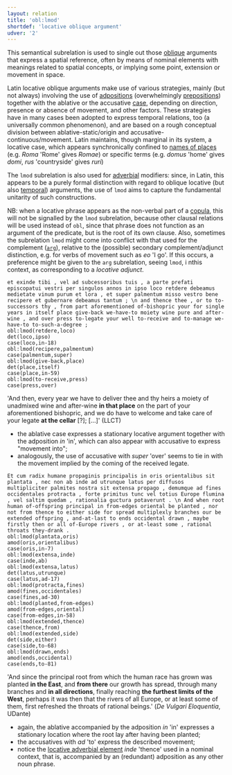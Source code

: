 ```yaml
---
layout: relation
title: 'obl:lmod'
shortdef: 'locative oblique argument'
udver: '2'
---
```


This semantical subrelation is used to single out those [oblique](la-dep/obl) arguments that express a spatial reference, often by means of nominal elements with meanings related to spatial concepts, or implying some point, extension or movement in space. 

Latin locative oblique arguments make use of various strategies, mainly (but not always) involving the use of [adpositions](la-pos/ADP) (overwhelmingly [prepositions](la-feat/AdpType)) together with the ablative or the accusative [case](la-feat/Case), depending on direction, presence or absence of movement, and other factors. These strategies have in many cases been adopted to express temporal relations, too (a universally common phenomenon), and are based on a rough conceptual division between ablative-static/origin and accusative-continuous/movement. Latin maintains, though marginal in its system, a locative case, which appears synchronically confined to [names of places](la-feat/NameType#Geo) (e.g. *Roma* 'Rome' gives *Romae*) or specific terms (e.g. *domus* 'home' gives *domi*, *rus* 'countryside' gives *ruri*)  

The `lmod` subrelation is also used for [adverbial](la-dep/advmod-lmod) modifiers: since, in Latin, this appears to be a purely formal distinction with regard to oblique locative (but also [temporal](la-dep/obl-tmod)) arguments, the use of `lmod` aims to capture the fundamental unitarity of such constructions.

NB: when a locative phrase appears as the non-verbal part of a [copula](la-dep/cop), this will not be signalled by the `lmod` subrelation, because other clausal relations will be used instead of `obl`, since that phrase does not function as an argument of the predicate, but is the root of its own clause. Also, sometimes the subrelation `lmod` might come into conflict with that used for the complement ([`arg`](u-dep/obl-arg)), relative to the (possible) secondary complement/adjunct distinction, e.g. for verbs of movement such as *eo* 'I go'. If this occurs, a preference might be given to the `arg` subrelation, seeing `lmod`, i nthis context, as corresponding to a *locative adjunct*.



~~~ sdparse
et exinde tibi , vel ad subcessoribus tuis , a parte prefati episcopatui vestri per singulos annos in ipso loco retdere debeamus medietate vinum purum et lora , et super palmentum misso vestro bene recipere et gubernare debeamus tantum ; \n and thence thee , or to to-successors thy , from part aforementioned of-bishopric your for single years in itself place give-back we-have-to moiety wine pure and after-wine , and over press to-legate your well to-receive and to-manage we-have-to to-such-a-degree ; 
obl:lmod(retdere,loco)
det(loco,ipso)
case(loco,in-18)
obl:lmod(recipere,palmentum)
case(palmentum,super)
obl:lmod(give-back,place)
det(place,itself)
case(place,in-59)
obl:lmod(to-receive,press)
case(press,over)
~~~

'And then, every year we have to deliver thee and thy heirs a moiety of unadmixed wine and after-wine **in that place** on the part of your aforementioned bishopric, and we do have to welcome and take care of your legate **at the cellar** [?]; [...]' (LLCT)

* the ablative case expresses a stationary locative argument together with the adposition *in* 'in', which can also appear with accusative to express "movement into";
* analogously, the use of accusative with *super* 'over' seems to tie in with the movement implied by the coming of the received legate.

~~~ sdparse
Et cum radix humane propaginis principalis in oris orientalibus sit plantata , nec non ab inde ad utrunque latus per diffusos multipliciter palmites nostra sit extensa propago , demumque ad fines occidentales protracta , forte primitus tunc vel totius Europe flumina , vel saltim quedam , rationalia guctura potaverunt . \n And when root human of-offspring principal in from-edges oriental be planted , nor not from thence to either side for spread multiplexly branches our be extended offspring , and-at-last to ends occidental drawn , maybe firstly then or all of-Europe rivers , or at-least some , rational throats they-drank .
obl:lmod(plantata,oris)
amod(oris,orientalibus)
case(oris,in-7)
obl:lmod(extensa,inde)
case(inde,ab)
obl:lmod(extensa,latus)
det(latus,utrunque)
case(latus,ad-17)
obl:lmod(protracta,fines)
amod(fines,occidentales)
case(fines,ad-30)
obl:lmod(planted,from-edges)
amod(from-edges,oriental)
case(from-edges,in-58)
obl:lmod(extended,thence)
case(thence,from)
obl:lmod(extended,side)
det(side,either)
case(side,to-68)
obl:lmod(drawn,ends)
amod(ends,occidental)
case(ends,to-81)
~~~

'And since the principal root from which the human race has grown was planted **in the East**, and **from there** our growth has spread, through many branches and **in all directions**, finally reaching **the furthest limits of the West**, perhaps it was then that the rivers of all Europe, or at least some of them, first refreshed the throats of rational beings.' (*De Vulgari Eloquentia*, UDante) 

* again, the ablative accompanied by the adposition *in* 'in' expresses a stationary location where the root lay after having been planted;
* the accusatives with *ad* 'to' express the described movement;
* notice the [locative adverbial element](la-dep/advmod-lmod) *inde* 'thence' used in a nominal context, that is, accompanied by an (redundant) adposition as any other noun phrase.
<!-- Interlanguage links updated Po 6. listopadu 2023, 21:43:19 CET -->

